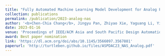 ```yaml
---
title: "Fully Automated Machine Learning Model Development for Analog Placement Quality Prediction"
collection: publications
permalink: /publication/2023-analog-nas
author: '<b>Chen-Chia Chang</b>, Jingyu Pan, Zhiyao Xie, Yaguang Li, Yishuang Lin, Jiang Hu, Yiran Chen'
date: 2023-01-16
venue: 'Proceedings of IEEE/ACM Asia and South Pacific Design Automation Conference (ASP-DAC)'
award: Best paper nomination
link: 'https://dl.acm.org/doi/abs/10.1145/3566097.3567881'
paperurl: 'http://turtleben.github.io/files/ASPDAC23_NAS_Analog.pdf'
---
```

<!-- This paper is about the number 1. The number 2 is left for future work. -->

<!-- [Download paper here](http://turtleben.github.io/files/ASPDAC23_NAS_Analog.pdf) -->